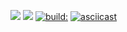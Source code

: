 <a href="https://codeclimate.com/github/AlexanderGetman/python-project-lvl1/maintainability"><img src="https://api.codeclimate.com/v1/badges/a99a88d28ad37a79dbf6/maintainability" /></a>
<a href="https://codeclimate.com/github/AlexanderGetman/python-project-lvl1/test_coverage"><img src="https://api.codeclimate.com/v1/badges/a99a88d28ad37a79dbf6/test_coverage" /></a>
<a href="https://travis-ci.org/AlexanderGetman/python-project-lvl1.svg?branch=master"><img src="https://travis-ci.org/AlexanderGetman/python-project-lvl1.svg?branch=master&amp;status=unknown" alt="build:"></a>
[![asciicast](https://asciinema.org/a/XFbhO6MNZfk8gGrnZ333GoI4J.svg)](https://asciinema.org/a/XFbhO6MNZfk8gGrnZ333GoI4J)
